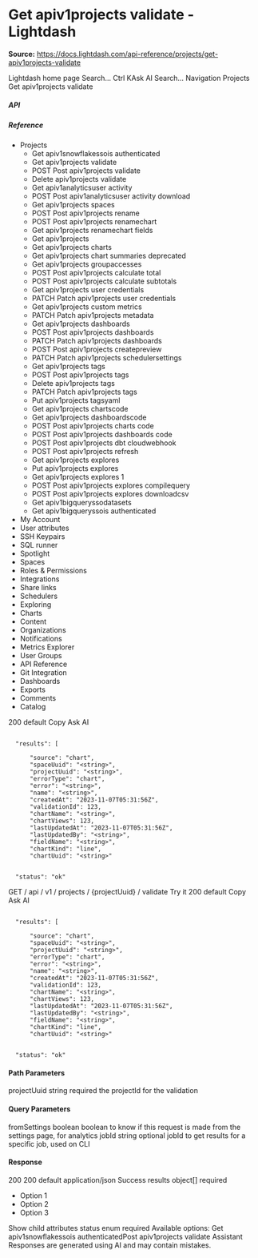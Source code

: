 # Get apiv1projects validate - Lightdash

**Source:** https://docs.lightdash.com/api-reference/projects/get-apiv1projects-validate

Lightdash home page
Search...
Ctrl KAsk AI
Search...
Navigation
Projects
Get apiv1projects validate
##### API


##### Reference
  * Projects
    * Get apiv1snowflakessois authenticated
    * Get apiv1projects validate
    * POST
Post apiv1projects validate
    * Delete apiv1projects validate
    * Get apiv1analyticsuser activity
    * POST
Post apiv1analyticsuser activity download
    * Get apiv1projects spaces
    * POST
Post apiv1projects rename
    * POST
Post apiv1projects renamechart
    * Get apiv1projects renamechart fields
    * Get apiv1projects
    * Get apiv1projects charts
    * Get apiv1projects chart summaries
deprecated
    * Get apiv1projects groupaccesses
    * POST
Post apiv1projects calculate total
    * POST
Post apiv1projects calculate subtotals
    * Get apiv1projects user credentials
    * PATCH
Patch apiv1projects user credentials
    * Get apiv1projects custom metrics
    * PATCH
Patch apiv1projects metadata
    * Get apiv1projects dashboards
    * POST
Post apiv1projects dashboards
    * PATCH
Patch apiv1projects dashboards
    * POST
Post apiv1projects createpreview
    * PATCH
Patch apiv1projects schedulersettings
    * Get apiv1projects tags
    * POST
Post apiv1projects tags
    * Delete apiv1projects tags
    * PATCH
Patch apiv1projects tags
    * Put apiv1projects tagsyaml
    * Get apiv1projects chartscode
    * Get apiv1projects dashboardscode
    * POST
Post apiv1projects charts code
    * POST
Post apiv1projects dashboards code
    * POST
Post apiv1projects dbt cloudwebhook
    * POST
Post apiv1projects refresh
    * Get apiv1projects explores
    * Put apiv1projects explores
    * Get apiv1projects explores 1
    * POST
Post apiv1projects explores compilequery
    * POST
Post apiv1projects explores downloadcsv
    * Get apiv1bigqueryssodatasets
    * Get apiv1bigqueryssois authenticated
  * My Account
  * User attributes
  * SSH Keypairs
  * SQL runner
  * Spotlight
  * Spaces
  * Roles & Permissions
  * Integrations
  * Share links
  * Schedulers
  * Exploring
  * Charts
  * Content
  * Organizations
  * Notifications
  * Metrics Explorer
  * User Groups
  * API Reference
  * Git Integration
  * Dashboards
  * Exports
  * Comments
  * Catalog


200
default
Copy
Ask AI
```

  "results": [

      "source": "chart",
      "spaceUuid": "<string>",
      "projectUuid": "<string>",
      "errorType": "chart",
      "error": "<string>",
      "name": "<string>",
      "createdAt": "2023-11-07T05:31:56Z",
      "validationId": 123,
      "chartName": "<string>",
      "chartViews": 123,
      "lastUpdatedAt": "2023-11-07T05:31:56Z",
      "lastUpdatedBy": "<string>",
      "fieldName": "<string>",
      "chartKind": "line",
      "chartUuid": "<string>"


  "status": "ok"

```

GET
/
api
/
v1
/
projects
/
{projectUuid}
/
validate
Try it
200
default
Copy
Ask AI
```

  "results": [

      "source": "chart",
      "spaceUuid": "<string>",
      "projectUuid": "<string>",
      "errorType": "chart",
      "error": "<string>",
      "name": "<string>",
      "createdAt": "2023-11-07T05:31:56Z",
      "validationId": 123,
      "chartName": "<string>",
      "chartViews": 123,
      "lastUpdatedAt": "2023-11-07T05:31:56Z",
      "lastUpdatedBy": "<string>",
      "fieldName": "<string>",
      "chartKind": "line",
      "chartUuid": "<string>"


  "status": "ok"

```

#### Path Parameters
projectUuid
string
required
the projectId for the validation
#### Query Parameters
fromSettings
boolean
boolean to know if this request is made from the settings page, for analytics
jobId
string
optional jobId to get results for a specific job, used on CLI
#### Response
200
200 default
application/json
Success
results
object[]
required
  * Option 1
  * Option 2
  * Option 3


Show child attributes
status
enum<string>
required
Available options: 
Get apiv1snowflakessois authenticatedPost apiv1projects validate
Assistant
Responses are generated using AI and may contain mistakes.


